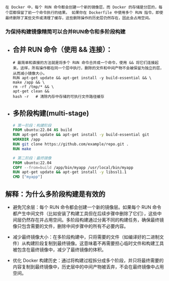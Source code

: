 `在 Docker 中，每个 RUN 命令都会创建一个新的镜像层，而 Docker 的存储是分层的，每个层都保留了前一个命令执行的结果。
如果你在 Dockerfile 中使用多个 RUN 指令，即使最终删除了某些文件或清理了缓存，这些删除操作的历史层仍然存在，因此会占用空间。`

### 为保持构建镜像精简可以合并RUN命令和多阶段构建

- 合并 RUN 命令（使用 && 连接）： 
   -
  ```Dcokerfile
  # 最简单和直接的方法就是将多个 RUN 命令合并成一个命令，使用 && 将它们连接起来。这样，所有操作都在同一个层中执行，删除的文件和中间产物不会被保留为独立的层，从而减小镜像大小。
  RUN apt-get update && apt-get install -y build-essential && \
  make /app && \
  rm -rf /tmp/* && \
  apt-get clean &&
  hash -r   # 清除内存中存储的可执行文件路径缓存
  ```

- 多阶段构建(multi-stage)
  -
  ```Dockerfile
  # 第一阶段：构建阶段
  FROM ubuntu:22.04 AS build
  RUN apt-get update && apt-get install -y build-essential git
  WORKDIR /app
  RUN git clone https://github.com/example/repo.git .
  RUN make
  
  # 第二阶段：最终镜像
  FROM ubuntu:22.04
  COPY --from=build /app/bin/myapp /usr/local/bin/myapp
  RUN apt-get update && apt-get install -y libssl1.1
  CMD ["myapp"]
  ```

## 解释：为什么多阶段构建是有效的
- 避免冗余层：每个 RUN 命令都会创建一个新的镜像层。如果每个 RUN 命令都产生中间文件（比如安装了构建工具但在后续步骤中删除了它们），这些中间层仍然存在并占用空间。多阶段构建通过分离不同的构建任务，确保最终镜像只包含需要的文件，删除中间步骤中的所有不必要内容。

- 减少最终镜像大小：在多阶段构建中，只将需要的文件（如编译好的二进制文件）从构建阶段复制到最终镜像。这意味着不再需要担心临时文件和构建工具被包含在最终镜像中，减少了最终镜像的体积。

- 优化 Docker 构建历史：通过将构建过程拆分成多个阶段，并只将最终需要的内容复制到最终镜像中，历史层中的中间产物被丢弃，不会在最终镜像中占用空间。
